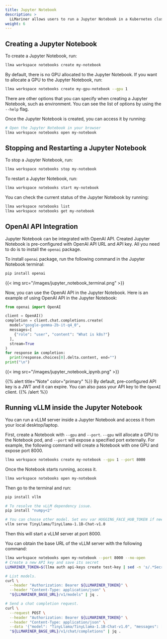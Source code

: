 ```yaml
---
title: Jupyter Notebook
description: >
  LLMariner allows users to run a Jupyter Notebook in a Kubernetes cluster. This functionality is useful when users want to run ad-hoc Python scripts that require GPU.
weight: 6
---
```


## Creating a Jupyter Notebook

To create a Jupyter Notebook, run:

``` bash
llma workspace notebooks create my-notebook
```

By default, there is no GPU allocated to the Jupyter Notebook. If you want to allocate a GPU to the Jupyter Notebook, run:

``` bash
llma workspace notebooks create my-gpu-notebook --gpu 1
```

There are other options that you can specify when creating a Jupyter Notebook, such as environment. You can see the list of options by using the `--help` flag.

Once the Jupyter Notebook is created, you can access it by running:

``` bash
# Open the Jupyter Notebook in your browser
llma workspace notebooks open my-notebook
```

## Stopping and Restarting a Jupyter Notebook

To stop a Jupyter Notebook, run:

``` bash
llma workspace notebooks stop my-notebook
```

To restart a Jupyter Notebook, run:

``` bash
llma workspace notebooks start my-notebook
```

You can check the current status of the Jupyter Notebook by running:

``` bash
llma workspace notebooks list
llma workspace notebooks get my-notebook
```

## OpenAI API Integration

Jupyter Notebook can be integrated with OpenAI API. Created Jupyter Notebook is pre-configured with OpenAI API URL and API key. All you need to do is to install the `openai` package.

To install `openai` package, run the following command in the Jupyter Notebook terminal:

``` bash
pip install openai
```

{{< img src="/images/jupyter_notebook_terminal.png" >}}

Now, you can use the OpenAI API in the Jupyter Notebook. Here is an example of using OpenAI API in the Jupyter Notebook:

``` python
from openai import OpenAI

client = OpenAI()
completion = client.chat.completions.create(
  model="google-gemma-2b-it-q4_0",
  messages=[
    {"role": "user", "content": "What is k8s?"}
  ],
  stream=True
)
for response in completion:
  print(response.choices[0].delta.content, end="")
print("\n")
```

{{< img src="/images/jupyter_notebook_ipynb.png" >}}

{{% alert title="Note" color="primary" %}}
By default, pre-configured API key is a JWT and it can expire. You can also pass your API key to the `OpenAI` client.
{{% /alert %}}

## Running vLLM inside the Jupyter Notebook

You can run a vLLM server inside a Jupyter Notebook and access it from your local desktop/laptop.

First, create a Notebook with `--gpu` and `--port`. `--gpu` will allocate a GPU to the Notebook pod, and `--port` will expose a specified port externally. For example, the following command will create a Notebook with one GPU and expose port 8000.

``` bash
llma workspace notebooks create my-notebook --gpu 1 --port 8000
```

Once the Notebook starts running, access it.

``` bash
llma workspace notebooks open my-notebook
```

Then go to the terminal and run:

```bash
pip install vllm

# To resolve the vLLM dependency issue.
pip install "numpy<2"

# You can choose other model. Set env var HUGGING_FACE_HUB_TOKEN if needed.
vllm serve TinyLlama/TinyLlama-1.1B-Chat-v1.0
```

Then this will start a vLLM server at port 8000.

You can obtain the base URL of the vLLM server with the following command:

```bash
llma workspace notebooks open my-notebook --port 8000 --no-open
# Create a new API key and save its secret
LLMARINER_TOKEN=$(llma auth api-keys create test-key | sed -n 's/.*Secret: \(.*\)/\1/p')

# List models.
curl \
  --header "Authorization: Bearer ${LLMARINER_TOKEN}" \
  --header "Content-Type: application/json" \
  "${LLMARINER_BASE_URL}/v1/models" | jq .

# Send a chat completion request.
curl \
  --request POST \
  --header "Authorization: Bearer ${LLMARINER_TOKEN}" \
  --header "Content-Type: application/json" \
  --data '{"model": "TinyLlama/TinyLlama-1.1B-Chat-v1.0", "messages": [{"role": "user", "content": "What is k8s?"}]}' \
  "${LLMARINER_BASE_URL}/v1/chat/completions" | jq .
```

